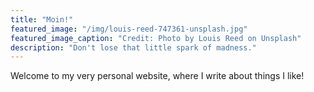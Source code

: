 ```yaml
---
title: "Moin!"
featured_image: "/img/louis-reed-747361-unsplash.jpg"
featured_image_caption: "Credit: Photo by Louis Reed on Unsplash"
description: "Don't lose that little spark of madness."
---
```

Welcome to my very personal website, where I write about things I like!